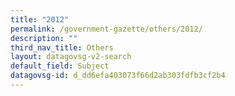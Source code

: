 ```yaml
---
title: "2012"
permalink: /government-gazette/others/2012/
description: ""
third_nav_title: Others
layout: datagovsg-v2-search
default_field: Subject
datagovsg-id: d_dd6efa403073f66d2ab303fdfb3cf2b4
---
```

